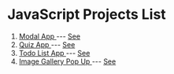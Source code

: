 # JavaScript Projects List

1. [Modal App ](https://github.com/shaikat17/JavaScript-Projects/tree/main/Modal) --- [ See](https://shaikat17.github.io/JavaScript-Projects/Modal/index.html)
2. [Quiz App ](https://github.com/shaikat17/JavaScript-Projects/tree/main/Quiz%20App) --- [ See](https://shaikat17.github.io/JavaScript-Projects/Quiz%20App/index.html)
3. [Todo List App ](https://github.com/shaikat17/JavaScript-Projects/tree/main/Todo%20List%20App) --- [ See](https://shaikat17.github.io/JavaScript-Projects/Todo%20List%20App/index.html)
4. [Image Gallery Pop Up ](https://github.com/shaikat17/JavaScript-Projects/tree/9bade762bee71a7630bd44ab11658a615082df82/Image%20Gallery%20Pop%20up) --- [ See](https://shaikat17.github.io/JavaScript/Image%20Gallery%20Pop%20up/index.html)
